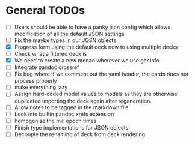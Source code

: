 # General TODOs

- [ ] Users should be able to have a panky json config which allows modification
  of all the default JSON settings.
- [ ] Fix the maybe types in our JOSN objects
- [x] Progress form using the default deck now to using multiple decks
- [ ] Check what a filtered deck is
- [x] We need to create a new monad wherever we use genInfo
- [ ] Integrate pandoc crossref
- [ ] Fix bug where if we comment out the yaml header, the cards does not
  process properly
- [ ] make everything lazy
- [ ] Assign hard-coded model values to models as they are otherwise duplicated
  importing the deck again after regeneration.
- [ ] Allow notes to be tagged in the markdown file
- [ ] Look into builtin pandoc xrefs extension
- [ ] homogenise the mili epoch times
- [ ] Finish type implementations for JSON objects
- [ ] Decouple the renaming of deck from deck rendering
